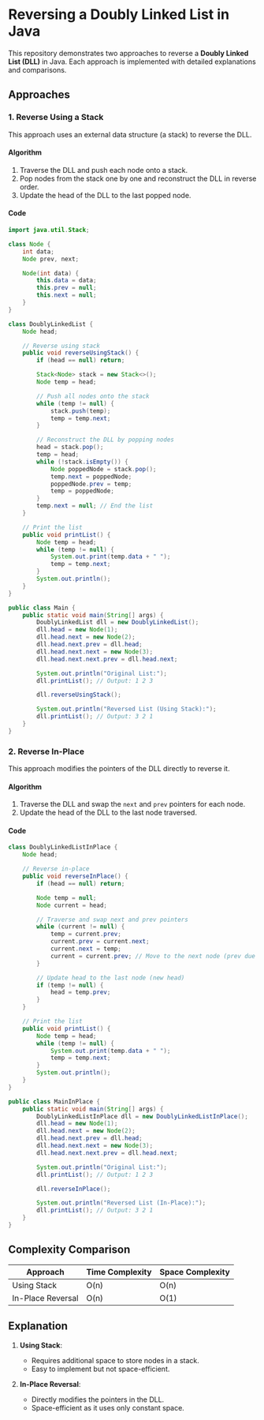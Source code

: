 # Reversing a Doubly Linked List in Java

This repository demonstrates two approaches to reverse a **Doubly Linked List (DLL)** in Java. Each approach is implemented with detailed explanations and comparisons.

## Approaches

### 1. Reverse Using a Stack
This approach uses an external data structure (a stack) to reverse the DLL.

#### Algorithm
1. Traverse the DLL and push each node onto a stack.
2. Pop nodes from the stack one by one and reconstruct the DLL in reverse order.
3. Update the head of the DLL to the last popped node.

#### Code
```java
import java.util.Stack;

class Node {
    int data;
    Node prev, next;

    Node(int data) {
        this.data = data;
        this.prev = null;
        this.next = null;
    }
}

class DoublyLinkedList {
    Node head;

    // Reverse using stack
    public void reverseUsingStack() {
        if (head == null) return;

        Stack<Node> stack = new Stack<>();
        Node temp = head;

        // Push all nodes onto the stack
        while (temp != null) {
            stack.push(temp);
            temp = temp.next;
        }

        // Reconstruct the DLL by popping nodes
        head = stack.pop();
        temp = head;
        while (!stack.isEmpty()) {
            Node poppedNode = stack.pop();
            temp.next = poppedNode;
            poppedNode.prev = temp;
            temp = poppedNode;
        }
        temp.next = null; // End the list
    }

    // Print the list
    public void printList() {
        Node temp = head;
        while (temp != null) {
            System.out.print(temp.data + " ");
            temp = temp.next;
        }
        System.out.println();
    }
}

public class Main {
    public static void main(String[] args) {
        DoublyLinkedList dll = new DoublyLinkedList();
        dll.head = new Node(1);
        dll.head.next = new Node(2);
        dll.head.next.prev = dll.head;
        dll.head.next.next = new Node(3);
        dll.head.next.next.prev = dll.head.next;

        System.out.println("Original List:");
        dll.printList(); // Output: 1 2 3

        dll.reverseUsingStack();

        System.out.println("Reversed List (Using Stack):");
        dll.printList(); // Output: 3 2 1
    }
}
```

### 2. Reverse In-Place
This approach modifies the pointers of the DLL directly to reverse it.

#### Algorithm
1. Traverse the DLL and swap the `next` and `prev` pointers for each node.
2. Update the head of the DLL to the last node traversed.

#### Code
```java
class DoublyLinkedListInPlace {
    Node head;

    // Reverse in-place
    public void reverseInPlace() {
        if (head == null) return;

        Node temp = null;
        Node current = head;

        // Traverse and swap next and prev pointers
        while (current != null) {
            temp = current.prev;
            current.prev = current.next;
            current.next = temp;
            current = current.prev; // Move to the next node (prev due to reversal)
        }

        // Update head to the last node (new head)
        if (temp != null) {
            head = temp.prev;
        }
    }

    // Print the list
    public void printList() {
        Node temp = head;
        while (temp != null) {
            System.out.print(temp.data + " ");
            temp = temp.next;
        }
        System.out.println();
    }
}

public class MainInPlace {
    public static void main(String[] args) {
        DoublyLinkedListInPlace dll = new DoublyLinkedListInPlace();
        dll.head = new Node(1);
        dll.head.next = new Node(2);
        dll.head.next.prev = dll.head;
        dll.head.next.next = new Node(3);
        dll.head.next.next.prev = dll.head.next;

        System.out.println("Original List:");
        dll.printList(); // Output: 1 2 3

        dll.reverseInPlace();

        System.out.println("Reversed List (In-Place):");
        dll.printList(); // Output: 3 2 1
    }
}
```

## Complexity Comparison
| Approach        | Time Complexity | Space Complexity |
|------------------|-----------------|------------------|
| Using Stack      | O(n)            | O(n)             |
| In-Place Reversal | O(n)            | O(1)             |

## Explanation
1. **Using Stack**:
   - Requires additional space to store nodes in a stack.
   - Easy to implement but not space-efficient.

2. **In-Place Reversal**:
   - Directly modifies the pointers in the DLL.
   - Space-efficient as it uses only constant space.
